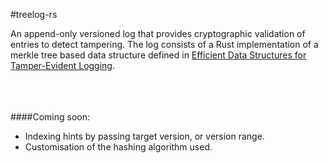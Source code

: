 #treelog-rs

An append-only versioned log that provides cryptographic validation of entries to detect tampering. 
The log consists of a Rust implementation of a merkle tree based data structure defined in [Efficient Data Structures for Tamper-Evident Logging](https://static.usenix.org/event/sec09/tech/full_papers/crosby.pdf). 


<br/><br/><br/>
####Coming soon:

* Indexing hints by passing target version, or version range.
* Customisation of the hashing algorithm used.